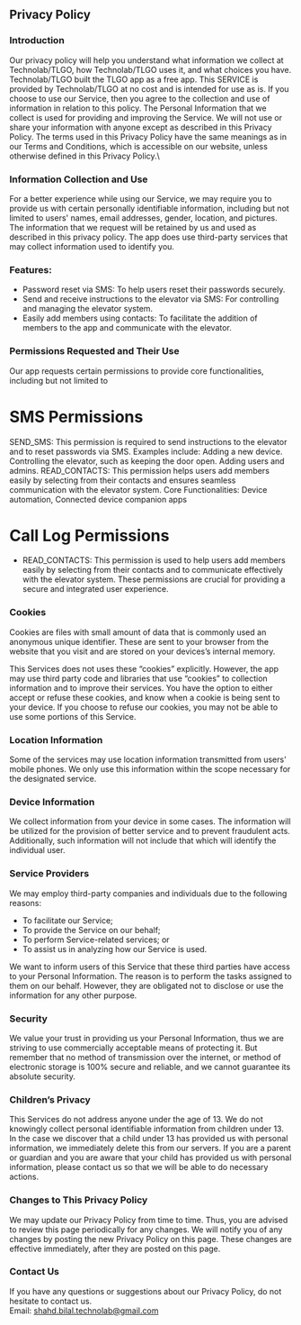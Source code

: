 Privacy Policy  
----------------

### Introduction  
Our privacy policy will help you understand what information we collect at Technolab/TLGO, how Technolab/TLGO uses it, and what choices you have.
Technolab/TLGO built the TLGO app as a free app. This SERVICE is provided by Technolab/TLGO at no cost and is intended for use as is.
If you choose to use our Service, then you agree to the collection and use of information in relation to this policy. The Personal Information that we collect is used for providing and improving the Service. We will not use or share your information with anyone except as described in this Privacy Policy.
The terms used in this Privacy Policy have the same meanings as in our Terms and Conditions, which is accessible on our website, unless otherwise defined in this Privacy Policy.\

### Information Collection and Use  
For a better experience while using our Service, we may require you to provide us with certain personally identifiable information, including but not limited to users' names, email addresses, gender, location, and pictures. The information that we request will be retained by us and used as described in this privacy policy.
The app does use third-party services that may collect information used to identify you.

### Features:
* Password reset via SMS: To help users reset their passwords securely.
* Send and receive instructions to the elevator via SMS: For controlling and managing the elevator system.
* Easily add members using contacts: To facilitate the addition of members to the app and communicate with the elevator.

### Permissions Requested and Their Use
Our app requests certain permissions to provide core functionalities, including but not limited to
# SMS Permissions
SEND_SMS: This permission is required to send instructions to the elevator and to reset passwords via SMS. Examples include:
Adding a new device.
Controlling the elevator, such as keeping the door open.
Adding users and admins.
READ_CONTACTS: This permission helps users add members easily by selecting from their contacts and ensures seamless communication with the elevator system.
Core Functionalities: Device automation, Connected device companion apps

# Call Log Permissions
* READ_CONTACTS: This permission is used to help users add members easily by selecting from their contacts and to communicate effectively with the elevator system.
These permissions are crucial for providing a secure and integrated user experience.

### Cookies  
Cookies are files with small amount of data that is commonly used an anonymous unique identifier. These are sent to your browser from the website that you visit and are stored on your devices’s internal memory.  

This Services does not uses these “cookies” explicitly. However, the app may use third party code and libraries that use “cookies” to collection information and to improve their services. You have the option  to either accept or refuse these cookies, and know when a cookie is being sent to your device. If you choose to refuse our cookies, you may not be able to use some portions of this Service.  

### Location Information  
Some of the services may use location information transmitted from users' mobile phones. We only use this information within the scope necessary for the designated service. 

### Device Information  
We collect information from your device in some cases. The information will be utilized for the provision of better service and to prevent fraudulent acts. Additionally, such information will not include that which will identify the individual user.  

### Service Providers  
We may employ third-party companies and individuals due to the following reasons:  
* To facilitate our Service;
* To provide the Service on our behalf;
* To perform Service-related services; or
* To assist us in analyzing how our Service is used.  

We want to inform users of this Service that these third parties have access to your Personal Information. The reason is to perform the tasks assigned to them on our behalf. However, they are obligated not to disclose or use the information for any other purpose.  

### Security  
We value your trust in providing us your Personal Information, thus we are striving to use commercially acceptable means of protecting it. But remember that no method of transmission over  the internet, or method of electronic storage is 100% secure and reliable, and we cannot guarantee its absolute security.  

### Children’s Privacy  
This Services do not address anyone under the age of 13. We do not knowingly collect personal identifiable information from children under 13. In the case we discover that a child under 13 has provided us with personal information, we immediately delete this from our servers. If you  are  a  parent  or  guardian and you are aware that your child has provided us with personal information, please contact us so that we will be able to do necessary actions.  

### Changes to This Privacy Policy  
We may update our Privacy Policy from time to time. Thus, you are advised to review this page periodically for any changes. We will notify you of any changes by posting the new Privacy Policy on this page. These changes are effective immediately, after they are posted on this page.  

### Contact Us  
If you have any questions or suggestions about our Privacy Policy, do not hesitate to contact us.  
Email: shahd.bilal.technolab@gmail.com
